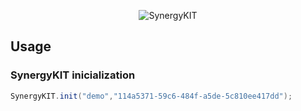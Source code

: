 <p align="center" >
<img src="https://synergykit.com/images/logo-synergykit.png" alt="SynergyKIT" title="SynergyKIT">
</p>

## Usage

### SynergyKIT inicialization
```java
SynergyKIT.init("demo","114a5371-59c6-484f-a5de-5c810ee417dd");
```


